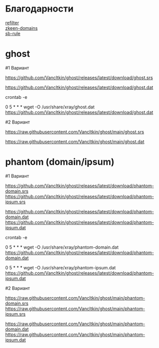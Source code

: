 # Благодарности

[refilter](https://github.com/1andrevich/Re-filter-lists?tab=readme-ov-file)  
[zkeen-domains](https://github.com/jameszeroX/zkeen-domains)  
[sb-rule](https://github.com/legiz-ru/sb-rule-sets)

# ghost

#1 Вариант

https://github.com/Vancltkin/ghost/releases/latest/download/ghost.srs


https://github.com/Vancltkin/ghost/releases/latest/download/ghost.dat

crontab -e

0 5 * * * wget -O /usr/share/xray/ghost.dat https://github.com/Vancltkin/ghost/releases/latest/download/ghost.dat


#2 Вариант

https://raw.githubusercontent.com/Vancltkin/ghost/main/ghost.srs

https://raw.githubusercontent.com/Vancltkin/ghost/main/ghost.dat


# phantom (domain/ipsum)

#1 Вариант

https://github.com/Vancltkin/ghost/releases/latest/download/phantom-domain.srs
https://github.com/Vancltkin/ghost/releases/latest/download/phantom-ipsum.srs

https://github.com/Vancltkin/ghost/releases/latest/download/phantom-domain.dat
https://github.com/Vancltkin/ghost/releases/latest/download/phantom-ipsum.dat


crontab -e

0 5 * * * wget -O /usr/share/xray/phantom-domain.dat https://github.com/Vancltkin/ghost/releases/latest/download/phantom-domain.dat

0 5 * * * wget -O /usr/share/xray/phantom-ipsum.dat https://github.com/Vancltkin/ghost/releases/latest/download/phantom-ipsum.dat


#2 Вариант

https://raw.githubusercontent.com/Vancltkin/ghost/main/phantom-domain.srs
https://raw.githubusercontent.com/Vancltkin/ghost/main/phantom-ipsum.srs

https://raw.githubusercontent.com/Vancltkin/ghost/main/phantom-domain.dat
https://raw.githubusercontent.com/Vancltkin/ghost/main/phantom-ipsum.dat
